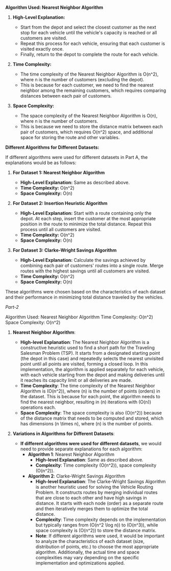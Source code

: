 **Algorithm Used: Nearest Neighbor Algorithm**

1. **High-Level Explanation:**
   - Start from the depot and select the closest customer as the next stop for each vehicle until the vehicle's capacity is reached or all customers are visited.
   - Repeat this process for each vehicle, ensuring that each customer is visited exactly once.
   - Finally, return to the depot to complete the route for each vehicle.

2. **Time Complexity:**
   - The time complexity of the Nearest Neighbor Algorithm is O(n^2), where n is the number of customers (excluding the depot).
   - This is because for each customer, we need to find the nearest neighbor among the remaining customers, which requires comparing distances between each pair of customers.

3. **Space Complexity:**
   - The space complexity of the Nearest Neighbor Algorithm is O(n), where n is the number of customers.
   - This is because we need to store the distance matrix between each pair of customers, which requires O(n^2) space, and additional space for storing the route and other variables.

**Different Algorithms for Different Datasets:**

If different algorithms were used for different datasets in Part A, the explanations would be as follows:

1. **For Dataset 1: Nearest Neighbor Algorithm**
   - **High-Level Explanation:** Same as described above.
   - **Time Complexity:** O(n^2)
   - **Space Complexity:** O(n)

2. **For Dataset 2: Insertion Heuristic Algorithm**
   - **High-Level Explanation:** Start with a route containing only the depot. At each step, insert the customer at the most appropriate position in the route to minimize the total distance. Repeat this process until all customers are visited.
   - **Time Complexity:** O(n^2)
   - **Space Complexity:** O(n)

3. **For Dataset 3: Clarke-Wright Savings Algorithm**
   - **High-Level Explanation:** Calculate the savings achieved by combining each pair of customers' routes into a single route. Merge routes with the highest savings until all customers are visited.
   - **Time Complexity:** O(n^2)
   - **Space Complexity:** O(n)

These algorithms were chosen based on the characteristics of each dataset and their performance in minimizing total distance traveled by the vehicles.

*Part-2*

Algorithm Used: Nearest Neighbor Algorithm
Time Complexity: O(n^2)
Space Complexity: O(n^2)
1. **Nearest Neighbor Algorithm**:
   - **High-level Explanation**: The Nearest Neighbor Algorithm is a constructive heuristic used to find a short path for the Traveling Salesman Problem (TSP). It starts from a designated starting point (the depot in this case) and repeatedly selects the nearest unvisited point until all points are visited, forming a closed loop. In this implementation, the algorithm is applied separately for each vehicle, with each vehicle starting from the depot and making deliveries until it reaches its capacity limit or all deliveries are made.
   - **Time Complexity**: The time complexity of the Nearest Neighbor Algorithm is \(O(n^2)\), where \(n\) is the number of points (orders) in the dataset. This is because for each point, the algorithm needs to find the nearest neighbor, resulting in \(n\) iterations with \(O(n)\) operations each.
   - **Space Complexity**: The space complexity is also \(O(n^2)\) because of the distance matrix that needs to be computed and stored, which has dimensions \(n \times n\), where \(n\) is the number of points.

2. **Variations in Algorithms for Different Datasets**:
   - **If different algorithms were used for different datasets**, we would need to provide separate explanations for each algorithm:
     - **Algorithm 1**: Nearest Neighbor Algorithm
       - **High-level Explanation**: Same as described above.
       - **Complexity**: Time complexity \(O(n^2)\), space complexity \(O(n^2)\).
     - **Algorithm 2**: Clarke-Wright Savings Algorithm
       - **High-level Explanation**: The Clarke-Wright Savings Algorithm is another heuristic used for solving the Vehicle Routing Problem. It constructs routes by merging individual routes that are close to each other and have high savings in distance. It starts with each node (order) as a separate route and then iteratively merges them to optimize the total distance.
       - **Complexity**: Time complexity depends on the implementation but typically ranges from \(O(n^2 \log n)\) to \(O(n^3)\), while space complexity is \(O(n^2)\) to store the distance matrix.
       - **Note**: If different algorithms were used, it would be important to analyze the characteristics of each dataset (size, distribution of points, etc.) to choose the most appropriate algorithm. Additionally, the actual time and space complexities may vary depending on the specific implementation and optimizations applied.
